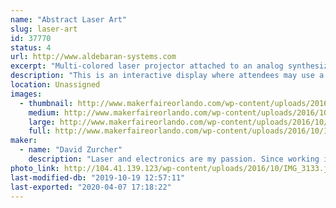 ```yaml
---
name: "Abstract Laser Art"
slug: laser-art
id: 37770
status: 4
url: http://www.aldebaran-systems.com
excerpt: "Multi-colored laser projector attached to an analog synthesizer to create laser abstract patterns."
description: "This is an interactive display where attendees may use a custom analog synthesizer consisting of voltage controlled quadrature oscillators, low frequency oscillators, voltage controlled amplifiers and voltage processors to create unique abstract patterns in laser light."
location: Unassigned
images:
  - thumbnail: http://www.makerfaireorlando.com/wp-content/uploads/2016/10/IMG_2701-1.jpg
    medium: http://www.makerfaireorlando.com/wp-content/uploads/2016/10/IMG_2701-1.jpg
    large: http://www.makerfaireorlando.com/wp-content/uploads/2016/10/IMG_2701-1.jpg
    full: http://www.makerfaireorlando.com/wp-content/uploads/2016/10/IMG_2701-1.jpg
maker:
  - name: "David Zurcher"
    description: "Laser and electronics are my passion. Since working in a planetarium in the mid 1990's I've enjoyed creating art with laser light!"
photo_link: http://104.41.139.123/wp-content/uploads/2016/10/IMG_3133.jpg
last-modified-db: "2019-10-19 12:57:11"
last-exported: "2020-04-07 17:18:22"
---
```

